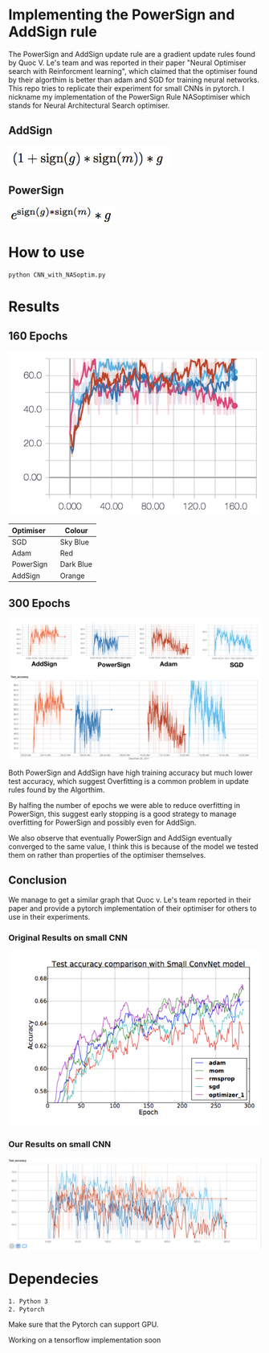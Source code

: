 # Implementing the PowerSign and AddSign rule
The PowerSign and AddSign update rule are a gradient 
update rules found by Quoc V. Le's team and was 
reported in their paper "Neural Optimiser search with Reinforcment learning", which claimed that the optimiser found by their algorthim is better than adam and SGD for training neural networks. This repo tries to replicate their experiment for small CNNs in pytorch. I nickname my implementation of the PowerSign Rule NASoptimiser which stands for Neural Architectural Search optimiser. 

## AddSign 
![alt text](https://github.com/Neoanarika/Implementing-the-PowerSign-and-AddSign-rule/blob/master/img/addsign.png)

## PowerSign 
![alt text](https://github.com/Neoanarika/Implementing-the-PowerSign-and-AddSign-rule/blob/master/img/powersign.png)

# How to use 
```
python CNN_with_NASoptim.py 
```

# Results 

## 160 Epochs 
![alt text](https://github.com/Neoanarika/Implementing-the-PowerSign-and-AddSign-rule/blob/master/img/160%20epochs.png)


| Optimiser     | Colour        |
| ------------- | ------------- |
| SGD           | Sky Blue      |
| Adam          | Red           |
| PowerSign     | Dark Blue     |
| AddSign       | Orange        |

## 300 Epochs
![alt text](https://github.com/Neoanarika/Implementing-the-PowerSign-and-AddSign-rule/blob/master/img/300%20epochs.png)
![alt text](https://github.com/Neoanarika/Implementing-the-PowerSign-and-AddSign-rule/blob/master/img/300%20epcohs%20time.png)

Both PowerSign and AddSign have high training accuracy but much lower test accuracy, which suggest Overfitting is a common problem in update rules found by the Algorthim. 

By halfing the number of epochs we were able to reduce overfitting in PowerSign, this suggest early stopping is a good strategy to manage overfitting for PowerSign and possibly even for AddSign. 

We also observe that eventually PowerSign and AddSign eventually converged to the same value, I think this is because of the model we tested them on rather than properties of the optimiser themselves. 

## Conclusion 

We manage to get a similar graph that Quoc v. Le's team reported in their paper and provide a pytorch implementation of their optimiser for others to use in their experiments. 

### Original Results on small CNN
![alt text](https://github.com/Neoanarika/Implementing-the-PowerSign-and-AddSign-rule/blob/master/img/original.png)

### Our Results on small CNN
![alt text](https://github.com/Neoanarika/Implementing-the-PowerSign-and-AddSign-rule/blob/master/img/300%20epcohs%20all.png)

# Dependecies 
```
1. Python 3
2. Pytorch 
```

Make sure that the Pytorch can support GPU. 

Working on a tensorflow implementation soon

